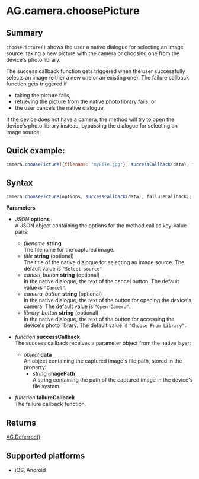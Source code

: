 # AG.camera.choosePicture

## Summary
`choosePicture()` shows the user a native dialogue for selecting an image source: taking a new picture with the camera or choosing one from the device's photo library.

The success callback function gets triggered when the user successfully selects an image (either a new one or an existing one). The failure callback function gets triggered if 

* taking the picture fails, 
* retrieving the picture from the native photo library fails, or 
* the user cancels the native dialogue. 

If the device does not have a camera, the method will try to open the device's photo library instead, bypassing the dialogue for selecting an image source.

## Quick example:
```javascript
camera.choosePicture({filename: "myFile.jpg"}, successCallback(data), failureCallback);
```

## Syntax
```javascript
camera.choosePicture(options, successCallback(data), failureCallback);
```

**Parameters**

* *JSON* **options**<br>
  A JSON object containing the options for the method call as key-value pairs:
    * *filename* **string**<br>
        The filename for the captured image.
    * *title* **string** (optional)<br>
        The title of the native dialogue for selecting an image source. The default value is `"Select source"`
    * *cancel_button* **string** (optional)<br>
        In the native dialogue, the text of the cancel button. The default value is `"Cancel"`.
    * *camera_button* **string** (optional)<br>
        In the native dialogue, the text of the button for opening the device's camera. The default value is `"Open Camera"`.
    * *library_button* **string** (optional)<br>
        In the native dialogue, the text of the button for accessing the device's photo library. The default value is `"Choose From Library"`.
    
* *function* **successCallback**<br>
  The success callback receives a parameter object from the native layer:
    * *object* **data**<br>
        An object containing the captured image's file path, stored in the property:
      * *string* **imagePath**<br>
          A string containing the path of the captured image in the device's file system.

* *function* **failureCallback**<br>
    The failure callback function.

## Returns 
[AG.Deferred()](../../Deferred/Deferred.md)

## Supported platforms
* iOS, Android